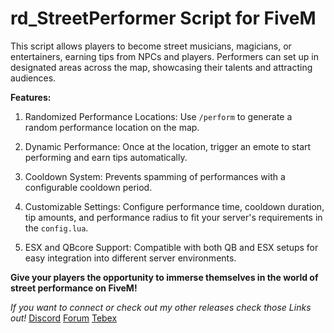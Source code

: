 # rd_StreetPerformer Script for FiveM

This script allows players to become street musicians, magicians, or entertainers, earning tips from NPCs and players. Performers can set up in designated areas across the map, showcasing their talents and attracting audiences.


**Features:**

1) Randomized Performance Locations: Use `/perform` to generate a random performance location on the map.

2) Dynamic Performance: Once at the location, trigger an emote to start performing and earn tips automatically.

4) Cooldown System: Prevents spamming of performances with a configurable cooldown period.

5) Customizable Settings: Configure performance time, cooldown duration, tip amounts, and performance radius to fit your server's requirements in the `config.lua`.

6) ESX and QBcore Support: Compatible with both QB and ESX setups for easy integration into different server environments.

**Give your players the opportunity to immerse themselves in the world of street performance on FiveM!**



*If you want to connect or check out my other releases check those Links out!*
[Discord](https://discord.gg/JDyTNNE8KT)
[Forum](https://forum.cfx.re/u/reddesigns/summary)
[Tebex](https://reddesigns.tebex.io/reddesigns)
